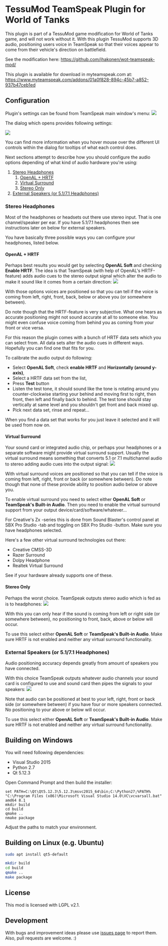TessuMod TeamSpeak Plugin for World of Tanks
============================================

This plugin is part of a TessuMod game modification for World of Tanks game,
and will not work without it. With this plugin TessuMod supports 3D audio,
positioning users voice in TeamSpeak so that their voices appear to come from
their vehicle's direction on battlefield.

See the modification here:
  https://github.com/jhakonen/wot-teamspeak-mod/

This plugin is available for download in myteamspeak.com at:
  https://www.myteamspeak.com/addons/01a0f828-894c-45b7-a852-937b47ceb1ed

Configuration
-------------
Plugin's settings can be found from TeamSpeak main window's menu:
![](https://github.com/jhakonen/wot-teamspeak-plugin/blob/master/docs/wiki/plugin_settings_menu.png)

The dialog which opens provides following settings:

![](https://github.com/jhakonen/wot-teamspeak-plugin/blob/master/docs/wiki/plugin_settings_dialogs.png)

You can find more information when you hover mouse over the different UI controls within the dialog for tooltips of what each control does.

Next sections attempt to describe how you should configure the audio options depending of what kind of audio hardware you're using:

1. [Stereo Headphones](#stereo-headphones)
   1. [OpenAL + HRTF](#openal--hrtf)
   1. [Virtual Surround](#virtual-surround)
   1. [Stereo Only](#stereo-only)
1. [External Speakers (or 5.1/7.1 Headphones)](#external-speakers-or-5171-headphones)

### Stereo Headphones
Most of the headphones or headsets out there use stereo input. That is one channel/speaker per ear. If you have 5.1/7.1 headphones then see instructions later on below for external speakers.

You have basically three possible ways you can configure your headphones, listed below.

#### OpenAL + HRTF
Perhaps best results you would get by selecting **OpenAL Soft** and checking **Enable HRTF**. The idea is that TeamSpeak (with help of OpenAL's HRTF-feature) adds audio cues to the stereo output signal which alter the audio to make it sound like it comes from a certain direction:
![](https://github.com/jhakonen/wot-teamspeak-plugin/blob/master/docs/wiki/audio_flows_hrtf.png)

With those options voices are positioned so that you can tell if the voice is coming from left, right, front, back, below or above you (or somewhere between). 

Do note though that the HRTF-feature is very subjective. What one hears as accurate positioning might not sound accurate at all to someone else. You might even confuse voice coming from behind you as coming from your front or vice versa.

For this reason the plugin comes with a bunch of HRTF data sets which you can select from. All data sets alter the audio cues in different ways. Hopefully you can find one that fits for you.

To calibrate the audio output do following:
* Select **OpenAL Soft**, check **enable HRTF** and **Horizontally (around y-axis)**,
* Select a HRTF data set from the list,
* Press **Test** button
* Listen the test tone, it should sound like the tone is rotating around you counter-clockwise starting your behind and moving first to right, then front, then left and finally back to behind. The test tone should stay vertically at same level and you shouldn't get front and back mixed up.
* Pick next data set, rinse and repeat...

When you find a data set that works for you just leave it selected and it will be used from now on.  

#### Virtual Surround

Your sound card or integrated audio chip, or perhaps your headphones or a separate software might provide virtual surround support. Usually the virtual surround means something that converts 5.1 or 7.1 multichannel audio to stereo adding audio cues into the output signal:
![](https://github.com/jhakonen/wot-teamspeak-plugin/blob/master/docs/wiki/audio_flows_virtual_surround.png)

With virtual surround voices are positioned so that you can tell if the voice is coming from left, right, front or back (or somewhere between). Do note though that none of these provide ability to position audio below or above you.

To enable virtual surround you need to select either **OpenAL Soft** or **TeamSpeak's Built-in Audio**. Then you need to enable the virtual surround support from your output device/card/software/whatever...

For Creative's Zx -series this is done from Sound Blaster's control panel at SBX Pro Studio -tab and toggling on SBX Pro Studio -button. Make sure you have headphones selected.

Here's a few other virtual surround technologies out there:
* Creative CMSS-3D
* Razer Surround
* Dolpy Headphone
* Realtek Virtual Surround

See if your hardware already supports one of these.

#### Stereo Only
Perhaps the worst choice. TeamSpeak outputs stereo audio which is fed as is to headphones:
![](https://github.com/jhakonen/wot-teamspeak-plugin/blob/master/docs/wiki/audio_flows_stereo.png)

With this you can only hear if the sound is coming from left or right side (or somewhere between), no positioning to front, back, above or below will occur.

To use this select either **OpenAL Soft** or **TeamSpeak's Built-in Audio**. Make sure HRTF is not enabled and neither any virtual surround functionality.

### External Speakers (or 5.1/7.1 Headphones)
Audio positioning accuracy depends greatly from amount of speakers you have connected.

With this choice TeamSpeak outputs whatever audio channels your sound card is configured to use and sound card then pipes the signals to your speakers:
![](https://github.com/jhakonen/wot-teamspeak-plugin/blob/master/docs/wiki/audio_flows_speakers.png)

Note that audio can be positioned at best to your left, right, front or back side (or somewhere between) if you have four or more speakers connected. No positioning to your above or below will occur.

To use this select either **OpenAL Soft** or **TeamSpeak's Built-in Audio**. Make sure HRTF is not enabled and neither any virtual surround functionality.

Building on Windows
-------------------
You will need following dependencies:
* Visual Studio 2015
* Python 2.7
* Qt 5.12.3

Open Command Prompt and then build the installer:

```batch
set PATH=C:\Qt\Qt5.12.3\5.12.3\msvc2015_64\bin;C:\Python27;%PATH%
"C:\Program Files (x86)\Microsoft Visual Studio 14.0\VC\vcvarsall.bat" amd64 8.1
mkdir build
cd build
qmake ..
nmake package
```

Adjust the paths to match your environment.

Building on Linux (e.g. Ubuntu)
-------------------------------

```bash
sudo apt install qt5-default

mkdir build
cd build
qmake ..
make package
```

License
-------
This mod is licensed with LGPL v2.1.

Development
-----------
With bugs and improvement ideas please use [issues page](https://github.com/jhakonen/wot-teamspeak-plugin/issues) to report them.
Also, pull requests are welcome. :)
